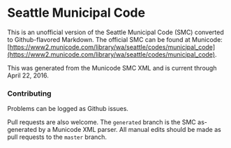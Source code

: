# Seattle Municipal Code

This is an unofficial version of the Seattle Municipal Code (SMC) converted to Github-flavored Markdown. The official SMC can be found at Municode: [https://www2.municode.com/library/wa/seattle/codes/municipal_code](https://www2.municode.com/library/wa/seattle/codes/municipal_code).

This was generated from the Municode SMC XML and is current through April 22, 2016.

### Contributing

Problems can be logged as Github issues.

Pull requests are also welcome. The `generated` branch is the SMC as-generated by a Municode XML parser. All manual edits should be made as pull requests to the `master` branch.
